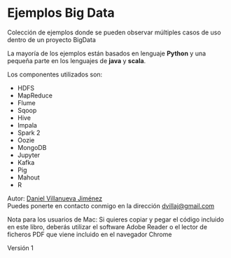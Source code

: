 # Ejemplos Big Data

Colección de ejemplos donde se pueden observar múltiples casos de uso dentro de un proyecto BigData

La mayoría de los ejemplos están basados en lenguaje **Python** y una pequeña parte en los lenguajes de **java** y **scala**.

Los componentes utilizados son:

- HDFS
- MapReduce
- Flume
- Sqoop
- Hive
- Impala
- Spark 2
- Oozie
- MongoDB
- Jupyter
- Kafka
- Pig
- Mahout
- R

Autor: [Daniel Villanueva Jiménez](https://www.linkedin.com/in/dvillaj/)  
Puedes ponerte en contacto conmigo en la dirección [dvillaj@gmail.com](mailto:dvillaj@gmail.com)

Nota para los usuarios de Mac: Si quieres copiar y pegar el código incluido en este libro, deberás utilizar el software Adobe Reader o el lector de ficheros PDF que viene incluido en el navegador Chrome

Versión 1
